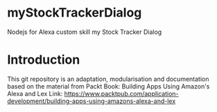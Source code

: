 # myStockTrackerDialog
Nodejs for Alexa custom skill my Stock Tracker Dialog

# Introduction
This git repository is an adaptation, modularisation and documentation
based on the material from Packt Book: Building Apps Using Amazon's Alexa and Lex
Link: https://www.packtpub.com/application-development/building-apps-using-amazons-alexa-and-lex